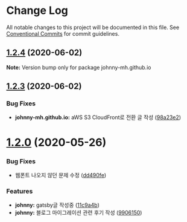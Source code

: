 # Change Log

All notable changes to this project will be documented in this file.
See [Conventional Commits](https://conventionalcommits.org) for commit guidelines.

## [1.2.4](https://github.com/johnny-mh/blog/compare/v1.2.3...v1.2.4) (2020-06-02)

**Note:** Version bump only for package johnny-mh.github.io





## [1.2.3](https://github.com/johnny-mh/blog/compare/v1.2.2...v1.2.3) (2020-06-02)


### Bug Fixes

* **johnny-mh.github.io:** aWS S3 CloudFront로 전환 글 작성 ([98a23e2](https://github.com/johnny-mh/blog/commit/98a23e2439464bfcb2bb0ec33fe2b0006fe9de0e))





# [1.2.0](https://github.com/johnny-mh/blog/compare/v1.0.0...v1.2.0) (2020-05-26)


### Bug Fixes

* 웹폰트 나오지 않던 문제 수정 ([dd490fe](https://github.com/johnny-mh/blog/commit/dd490febe7cd704223f3aa85e81f2ee4231e78b2))


### Features

* **johnny:** gatsby글 작성중 ([11c9a4b](https://github.com/johnny-mh/blog/commit/11c9a4b232293a6f5cf86e8eea8d860d1c1e67e6))
* **johnny:** 블로그 마이그레이션 관련 후기 작성 ([9906150](https://github.com/johnny-mh/blog/commit/99061509c4149eaaa36c03a79f98971c6e9bd9db))
